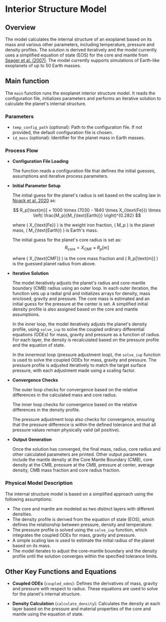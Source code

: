 # Interior Structure Model

## Overview
The model calculates the internal structure of an exoplanet based on its mass and various other parameters, including temperature, pressure and density profiles. The solution is derived iteratively and the model currently uses a simplified equation of state (EOS) for the core and mantle from [Seager et al. (2007)](https://iopscience.iop.org/article/10.1086/521346). The model currently supports simulations of Earth-like exoplanets of up to 50 Earth masses.

## Main function
The `main` function runs the exoplanet interior structure model. It reads the configuration file, initializes parameters and performs an iterative solution to calculate the planet's internal structure.

### Parameters
- `temp_config_path` (optional): Path to the configuration file. If not provided, the default configuration file is chosen.
- `id_mass` (optional): Identifier for the planet mass in Earth masses.

### Process Flow
- **Configuration File Loading**
   
    The function reads a configuration file that defines the initial guesses, assumptions and iterative process parameters.

- **Initial Parameter Setup**

    The initial guess for the planet's radius is set based on the scaling law in [Noack et al. 2020](https://ui.adsabs.harvard.edu/abs/2020A%26A...638A.129N/abstract) as:

    $$
    R_p[\text{m}] = 1000 \times (7030 - 1840 \times X_{\text{Fe}}) \times \left( \frac{M_p}{M_{\text{Earth}}} \right)^{0.282}
    $$

    where \( X_{\text{Fe}} \) is the weight iron fraction, \( M_p \) is the planet mass, \( M_{\text{Earth}} \) is Earth's mass.

    The initial guess for the planet's core radius is set as:
    $$
    R_{\text{core}} = X_{\text{CMF}} \times R_p[\text{m}]
    $$

    where \( X_{\text{CMF}} \) is the core mass fraction and \( R_p[\text{m}] \) is the guessed planet radius from above.

- **Iterative Solution**

    The model iteratively adjusts the planet's radius and core-mantle boundary (CMB) radius using an outer loop. In each outer iteration, the function sets up a radial grid and initializes arrays for density, mass enclosed, gravity and pressure. The core mass is estimated and an initial guess for the pressure at the center is set. A simplified initial density profile is also assigned based on the core and mantle assumptions.

    In the inner loop, the model iteratively adjusts the planet's density profile, using `solve_ivp` to solve the coupled ordinary differential equations (ODEs) for mass, gravity and pressure as a function of radius. For each layer, the density is recalculated based on the pressure profile and the equation of state.

    In the innermost loop (pressure adjustment loop), the `solve_ivp` function is used to solve the coupled ODEs for mass, gravity and pressure. The pressure profile is adjusted iteratively to match the target surface pressure, with each adjustment made using a scaling factor.

- **Convergence Checks**

    The outer loop checks for convergence based on the relative differences in the calculated mass and core radius.

    The inner loop checks for convergence based on the relative differences in the density profile.
    
    The pressure adjustment loop also checks for convergence, ensuring that the pressure difference is within the defined tolerance and that all pressure values remain physically valid (all positive).

- **Output Generation**

    Once the solution has converged, the final mass, radius, core radius and other calculated parameters are printed. Other output parameters include the mantle density at the Core Mantle Boundary (CMB), core density at the CMB, pressure at the CMB, pressure at center, average density, CMB mass fraction and core radius fraction.

### Physical Model Description
The internal structure model is based on a simplified approach using the following assumptions:

- The core and mantle are modeled as two distinct layers with different densities.
- The density profile is derived from the equation of state (EOS), which defines the relationship between pressure, density and temperature.
- The pressure profile is solved using the `solve_ivp` function, which integrates the coupled ODEs for mass, gravity and pressure.
- A simple scaling law is used to estimate the initial radius of the planet based on its mass.
- The model iterates to adjust the core-mantle boundary and the density profile until the solution converges within the specified tolerance limits.

## Other Key Functions and Equations

- **Coupled ODEs** (`coupled_odes`): Defines the derivatives of mass, gravity and pressure with respect to radius. These equations are used to solve for the planet's internal structure.
  
- **Density Calculation** (`calculate_density`): Calculates the density at each layer based on the pressure and material properties of the core and mantle using the equation of state.
